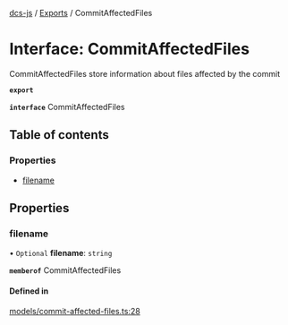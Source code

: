 [dcs-js](../README.md) / [Exports](../modules.md) / CommitAffectedFiles

# Interface: CommitAffectedFiles

CommitAffectedFiles store information about files affected by the commit

**`export`**

**`interface`** CommitAffectedFiles

## Table of contents

### Properties

- [filename](CommitAffectedFiles.md#filename)

## Properties

### <a id="filename" name="filename"></a> filename

• `Optional` **filename**: `string`

**`memberof`** CommitAffectedFiles

#### Defined in

[models/commit-affected-files.ts:28](https://github.com/unfoldingWord/dcs-js/blob/42a7ab5/models/commit-affected-files.ts#L28)
